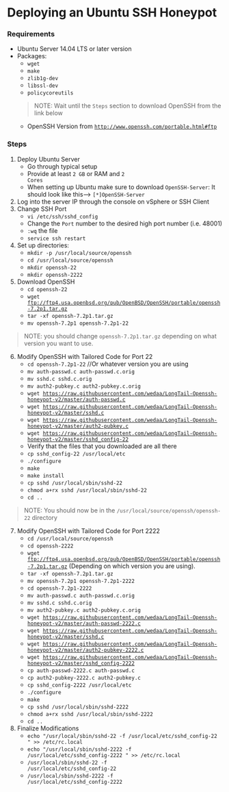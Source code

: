 # Deploying an Ubuntu SSH Honeypot

### Requirements
* Ubuntu Server 14.04 LTS or later version
* Packages:
	* <code>wget</code>
	* <code>make</code>
	* <code>zlib1g-dev</code>
	* <code>libssl-dev</code>
	* <code>policycoreutils</code>
	> NOTE: Wait until the <code>Steps</code> section to download OpenSSH from the link below
	* OpenSSH Version from <code>http://www.openssh.com/portable.html#ftp</code>
	
### Steps
1. Deploy Ubuntu Server
	* Go through typical setup
	* Provide at least <code>2 GB</code> or RAM and <code>2 Cores</code>
	* When setting up Ubuntu make sure to download <code>OpenSSH-Server</code>: It should look like this--> <code>[*]OpenSSH-Server</code>
2. Log into the server IP through the console on vSphere or SSH Client
3. Change SSH Port
	* <code>vi /etc/ssh/sshd_config</code>
	* Change the <code>Port</code> number to the desired high port number (i.e. 48001)
	* <code>:wq</code> the file
	* <code>service ssh restart</code>
4. Set up directories:
	* <code>mkdir -p /usr/local/source/openssh</code>
	* <code>cd /usr/local/source/openssh</code>
	* <code>mkdir openssh-22</code>
	* <code>mkdir openssh-2222</code>
5. Download OpenSSH 
	* <code>cd openssh-22</code>
	* <code>wget  ftp://ftp4.usa.openbsd.org/pub/OpenBSD/OpenSSH/portable/openssh-7.2p1.tar.gz</code>
	* <code>tar -xf openssh-7.2p1.tar.gz</code>
	* <code>mv openssh-7.2p1 openssh-7.2p1-22</code>
> NOTE: you should change <code>openssh-7.2p1.tar.gz</code> depending on what version you want to use.
6. Modify OpenSSH with Tailored Code for Port 22
	* <code>cd openssh-7.2p1-22</code> //Or whatever version you are using
	* <code>mv auth-passwd.c auth-passwd.c.orig</code>
	* <code>mv sshd.c sshd.c.orig</code>
	* <code>mv auth2-pubkey.c auth2-pubkey.c.orig</code>
	* <code>wget https://raw.githubusercontent.com/wedaa/LongTail-Openssh-honeypot-v2/master/auth-passwd.c</code>
	* <code>wget https://raw.githubusercontent.com/wedaa/LongTail-Openssh-honeypot-v2/master/sshd.c</code>
	* <code>wget https://raw.githubusercontent.com/wedaa/LongTail-Openssh-honeypot-v2/master/auth2-pubkey.c</code>
	* <code>wget https://raw.githubusercontent.com/wedaa/LongTail-Openssh-honeypot-v2/master/sshd_config-22</code>
	* Verify that the files that you downloaded are all there
	* <code>cp sshd_config-22 /usr/local/etc</code>
	* <code>./configure</code>
	* <code>make</code>
	* <code>make install</code>
	* <code>cp sshd /usr/local/sbin/sshd-22</code>
	* <code>chmod a+rx sshd /usr/local/sbin/sshd-22</code>
	* <code>cd ..</code>
> NOTE: You should now be in the <code>/usr/local/source/openssh/openssh-22</code> directory
7. Modify OpenSSH with Tailored Code for Port 2222
	* <code>cd /usr/local/source/openssh</code>
	* <code>cd openssh-2222</code>
	* <code>wget  ftp://ftp4.usa.openbsd.org/pub/OpenBSD/OpenSSH/portable/openssh-7.2p1.tar.gz</code> (Depending on which version you are using).
	* <code>tar -xf openssh-7.2p1.tar.gz</code>
	* <code>mv openssh-7.2p1 openssh-7.2p1-2222</code>
	* <code>cd openssh-7.2p1-2222</code>
	* <code>mv auth-passwd.c auth-passwd.c.orig</code>
	* <code>mv sshd.c sshd.c.orig</code>
	* <code>mv auth2-pubkey.c auth2-pubkey.c.orig</code>
	* <code>wget https://raw.githubusercontent.com/wedaa/LongTail-Openssh-honeypot-v2/master/auth-passwd-2222.c</code>
	* <code>wget https://raw.githubusercontent.com/wedaa/LongTail-Openssh-honeypot-v2/master/sshd.c</code>
	* <code>wget https://raw.githubusercontent.com/wedaa/LongTail-Openssh-honeypot-v2/master/auth2-pubkey-2222.c</code>
	* <code>wget https://raw.githubusercontent.com/wedaa/LongTail-Openssh-honeypot-v2/master/sshd_config-2222</code>
	* <code>cp auth-passwd-2222.c auth-passwd.c</code>
	* <code>cp auth2-pubkey-2222.c auth2-pubkey.c</code>
	* <code>cp sshd_config-2222 /usr/local/etc</code>
	* <code>./configure</code>
	* <code>make</code>
	* <code>cp sshd /usr/local/sbin/sshd-2222</code>
	* <code>chmod a+rx sshd /usr/local/sbin/sshd-2222</code>
	* <code>cd ..</code>
8. Finalize Modifications
	* <code>echo "/usr/local/sbin/sshd-22 -f /usr/local/etc/sshd_config-22 " >> /etc/rc.local</code>
	* <code>echo "/usr/local/sbin/sshd-2222 -f /usr/local/etc/sshd_config-2222 " >> /etc/rc.local</code>
	* <code>/usr/local/sbin/sshd-22 -f /usr/local/etc/sshd_config-22</code>
	* <code>/usr/local/sbin/sshd-2222 -f /usr/local/etc/sshd_config-2222</code>